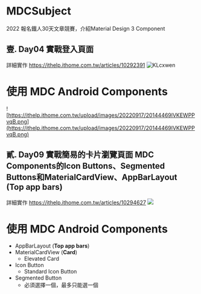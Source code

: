 # MDCSubject
2022 報名鐵人30天文章競賽，介紹Material Design 3 Component


## 壹. Day04 實戰登入頁面
詳細實作 https://ithelp.ithome.com.tw/articles/10292391
![KLcxwen](https://user-images.githubusercontent.com/36694083/191690504-f61354dc-b1a5-4eaa-ad6f-6297369061bc.gif)

# 使用 MDC Android Components
![https://ithelp.ithome.com.tw/upload/images/20220917/20144469lVKEWPPvqB.png](https://ithelp.ithome.com.tw/upload/images/20220917/20144469lVKEWPPvqB.png)



## 貳. Day09 實戰簡易的卡片瀏覽頁面 MDC Components的Icon Buttons、Segmented Buttons和MaterialCardView、AppBarLayout (Top app bars)
詳細實作 https://ithelp.ithome.com.tw/articles/10294627
![](https://i.imgur.com/ng89I2F.png)

# 使用 MDC Android Components
- AppBarLayout (**Top app bars**)
- MaterialCardView (**Card**)
    - Elevated Card
- Icon Button
    - Standard Icon Button
- Segmented Button
    - 必須選擇一個，最多只能選一個
